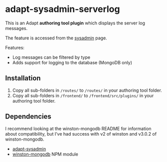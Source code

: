 # adapt-sysadmin-serverlog

This is an Adapt **authoring tool plugin** which displays the server log messages.

The feature is accessed from the [sysadmin](https://github.com/taylortom/adapt-sysadmin) page.

Features:
- Log messages can be filtered by type
- Adds support for logging to the database (MongoDB only)

## Installation

1. Copy all sub-folders in `/routes/` to `/routes/` in your authoring tool folder.
2. Copy all sub-folders in `/frontend/` to `/frontend/src/plugins/` in your authoring tool folder.

## Dependencies

I recommend looking at the winston-mongodb README for information about compatibility, but I’ve had success with v2 of winston and v3.0.2 of winston-mongodb.

- [adapt-sysadmin](https://github.com/taylortom/adapt-sysadmin)
- [winston-mongodb](https://github.com/winstonjs/winston-mongodb) NPM module
